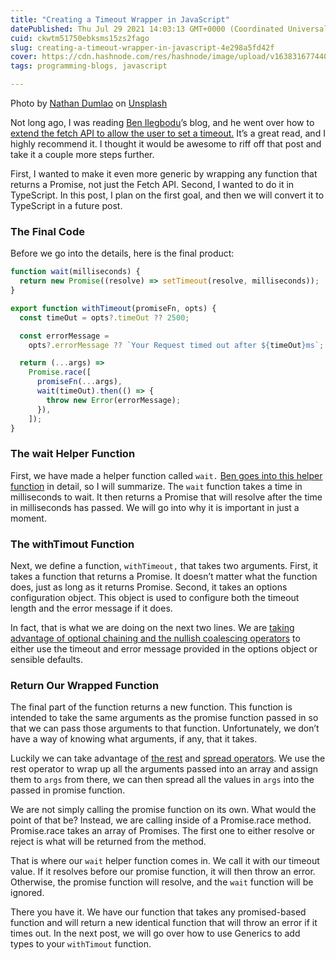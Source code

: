 ```yaml
---
title: "Creating a Timeout Wrapper in JavaScript"
datePublished: Thu Jul 29 2021 14:03:13 GMT+0000 (Coordinated Universal Time)
cuid: ckwtm51750ebksms15zs2fago
slug: creating-a-timeout-wrapper-in-javascript-4e298a5fd42f
cover: https://cdn.hashnode.com/res/hashnode/image/upload/v1638316774405/c1VItqTTV.jpeg
tags: programming-blogs, javascript

---
```


Photo by [Nathan Dumlao](https://unsplash.com/@nate_dumlao?utm_source=medium&utm_medium=referral) on [Unsplash](https://unsplash.com?utm_source=medium&utm_medium=referral)

Not long ago, I was reading [Ben Ilegbodu](https://www.benmvp.com/)’s blog, and he went over how to [extend the fetch API to allow the user to set a timeout.](https://www.benmvp.com/blog/quickie-fetch-timeout/) It’s a great read, and I highly recommend it. I thought it would be awesome to riff off that post and take it a couple more steps further.

First, I wanted to make it even more generic by wrapping any function that returns a Promise, not just the Fetch API. Second, I wanted to do it in TypeScript. In this post, I plan on the first goal, and then we will convert it to TypeScript in a future post.

### The Final Code

Before we go into the details, here is the final product:

```javascript
function wait(milliseconds) {
  return new Promise((resolve) => setTimeout(resolve, milliseconds));
}

export function withTimeout(promiseFn, opts) {
  const timeOut = opts?.timeOut ?? 2500;

  const errorMessage =
    opts?.errorMessage ?? `Your Request timed out after ${timeOut}ms`;

  return (...args) =>
    Promise.race([
      promiseFn(...args),
      wait(timeOut).then(() => {
        throw new Error(errorMessage);
      }),
    ]);
}
```

### The wait Helper Function

First, we have made a helper function called `wait.` [Ben goes into this helper function](https://gist.github.com/Jarvis1010/0f962833a126640b45078c36d0a46f0d) in detail, so I will summarize. The `wait` function takes a time in milliseconds to wait. It then returns a Promise that will resolve after the time in milliseconds has passed. We will go into why it is important in just a moment.

### The withTimout Function

Next, we define a function, `withTimeout,` that takes two arguments. First, it takes a function that returns a Promise. It doesn’t matter what the function does, just as long as it returns Promise. Second, it takes an options configuration object. This object is used to configure both the timeout length and the error message if it does.

In fact, that is what we are doing on the next two lines. We are [taking advantage of optional chaining and the nullish coalescing operators](https://non-traditional.dev/80-cleaner-javascript-code-using-optional-chaining-and-nullish-coalescing-3fb1d1df3867) to either use the timeout and error message provided in the options object or sensible defaults.

### Return Our Wrapped Function

The final part of the function returns a new function. This function is intended to take the same arguments as the promise function passed in so that we can pass those arguments to that function. Unfortunately, we don’t have a way of knowing what arguments, if any, that it takes.

Luckily we can take advantage of [the rest](https://medium.com/pragmatic-programmers/using-the-rest-parameter-1eb8a7ed0e8f) and [spread operators](https://medium.com/pragmatic-programmers/the-spread-operator-975c6ea37c35). We use the rest operator to wrap up all the arguments passed into an array and assign them to `args` from there, we can then spread all the values in `args` into the passed in promise function.

We are not simply calling the promise function on its own. What would the point of that be? Instead, we are calling inside of a Promise.race method. Promise.race takes an array of Promises. The first one to either resolve or reject is what will be returned from the method.

That is where our `wait` helper function comes in. We call it with our timeout value. If it resolves before our promise function, it will then throw an error. Otherwise, the promise function will resolve, and the `wait` function will be ignored.

There you have it. We have our function that takes any promised-based function and will return a new identical function that will throw an error if it times out. In the next post, we will go over how to use Generics to add types to your `withTimout` function.
